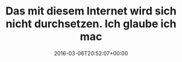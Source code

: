 ---
retweeted: false
source: <a href="http://getfalcon.pro" rel="nofollow">Falcon Pro Material</a>
entities:
  hashtags: []
  symbols: []
  user_mentions:
  - name: blaue_flecken
    screen_name: blaue_flecken
    indices:
    - '86'
    - '100'
    id_str: '1249289894146514946'
    id: '1249289894146514946'
  urls: []
display_text_range:
- '0'
- '121'
favorite_count: '6'
id_str: '706583159576649729'
truncated: false
retweet_count: '0'
id: '706583159576649729'
created_at: Sun Mar 06 20:52:07 +0000 2016
favorited: false
full_text: Das mit diesem Internet wird sich nicht durchsetzen. Ich glaube ich mache
  einfach mit [@blaue_flecken](https://twitter.com/blaue_flecken) eine Wirtschaft
  auf.
lang: de
tags:
- pesos/twitter
date: '2016-03-06T20:52:07+00:00'
src: https://twitter.com/bascht/status/706583159576649729
original_url: https://twitter.com/bascht/status/706583159576649729
type: twitter_tweet
text: Das mit diesem Internet wird sich nicht durchsetzen. Ich glaube ich mache einfach
  mit [@blaue_flecken](https://twitter.com/blaue_flecken) eine Wirtschaft auf.
title: Das mit diesem Internet wird sich nicht durchsetzen. Ich glaube ich mac

---
